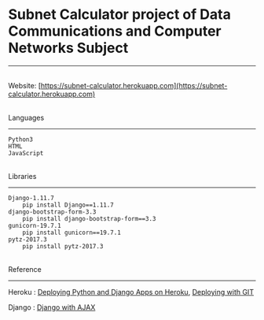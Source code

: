 # Subnet Calculator project of Data Communications and Computer Networks Subject 

*** 

<br />Website: [https://subnet-calculator.herokuapp.com](https://subnet-calculator.herokuapp.com) 

<br />Languages
***
    Python3
    HTML
    JavaScript 
    
<br />Libraries
*** 
    Django-1.11.7
        pip install Django==1.11.7
    django-bootstrap-form-3.3
        pip install django-bootstrap-form==3.3
    gunicorn-19.7.1
        pip install gunicorn==19.7.1
    pytz-2017.3
        pip install pytz-2017.3 
    
    
<br />Reference
***
Heroku : [Deploying Python and Django Apps on Heroku](https://devcenter.heroku.com/articles/deploying-python), [Deploying with GIT](https://devcenter.heroku.com/articles/git)

Django : [Django with AJAX](https://simpleisbetterthancomplex.com/tutorial/2016/08/29/how-to-work-with-ajax-request-with-django.html)
